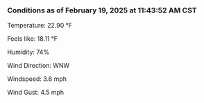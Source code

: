### Conditions as of February 19, 2025 at 11:43:52 AM CST 

Temperature: 22.90 &deg;F

Feels like: 18.11 &deg;F

Humidity: 74%

Wind Direction: WNW

Windspeed: 3.6 mph

Wind Gust: 4.5 mph

